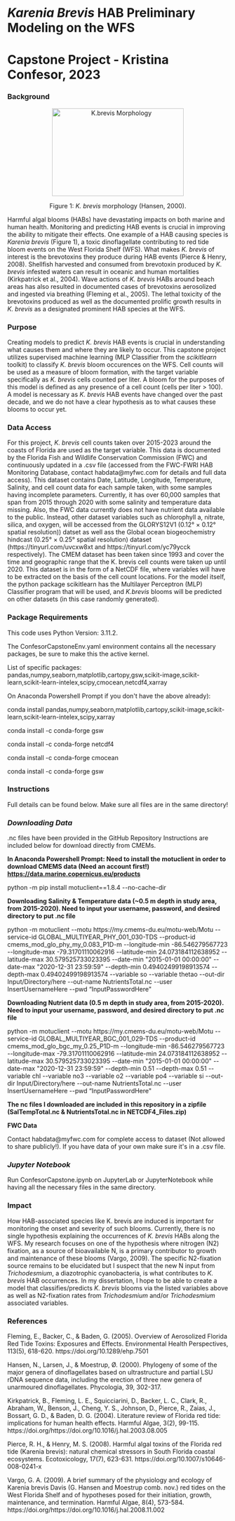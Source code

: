 # <em> **Karenia Brevis </em> HAB Preliminary Modeling on the WFS** 
# Capstone Project - Kristina Confesor, 2023
<p>

### **Background**
<p align="center">
<img src="https://images.marinespecies.org/thumbs/33875_karenia-brevis.jpg?w=700" alt="K.brevis Morphology" style="height: 200px; width:300px;"/>

<p align="center">
Figure 1: <em> K. brevis </em> morphology (Hansen, 2000).
<p> Harmful algal blooms (HABs) have devastating impacts on both marine and human health. 
Monitoring and predicting HAB events is crucial in improving the ability to mitigate their 
effects. One example of a HAB causing species is <em>Karenia brevis</em> (Figure 1), a toxic dinoflagellate 
contributing to red tide bloom events on the West Florida Shelf (WFS). What makes <em>K. brevis</em> of 
interest is the brevotoxins they produce during HAB events (Pierce & Henry, 2008). Shellfish 
harvested and consumed from brevotoxin produced by <em>K. brevis</em> infested waters can result in 
oceanic and human mortalities (Kirkpatrick et al., 2004). Wave actions of <em>K. brevis</em> HABs 
around beach areas has also resulted in documented cases of brevotoxins aerosolized and 
ingested via breathing (Fleming et al., 2005). The lethal toxicity of the brevotoxins produced as 
well as the documented prolific growth results in <em>K. brevis</em> as a designated prominent HAB 
species at the WFS. </p>

### **Purpose**

<p>Creating models to predict <em>K. brevis</em> HAB events is crucial in understanding what causes 
them and where they are likely to occur. This capstone project utilizes supervised machine 
learning (MLP Classifier from the <em>scikitlearn</em> toolkit) to classify <em>K. brevis</em> bloom occurences on the WFS. Cell counts will be used as a 
measure of bloom formation, with the target variable specifically as <em>K. brevis</em> cells counted per 
liter. A bloom for the purposes of this model is defined as any presence of a cell count (cells per liter > 100). A model is necessary as <em>K. brevis</em> HAB events have changed over the past decade, and we 
do not have a clear hypothesis as to what causes these blooms to occur yet. </p>

### **Data Access**

<p> For this project, <em>K. brevis</em> cell counts taken over 2015-2023 around the coasts 
of Florida are used as the target variable. This data  is documented by the Florida 
Fish and Wildlife Conservation Commission (FWC) and continuously updated in a .csv file (accessed from the FWC-FWRI HAB Monitoring Database, contact habdata@myfwc.com for details and full data access). This dataset contains Date, Latitude, Longitude, Temperature, Salinity, and cell count data for each sample taken, with some samples having incomplete parameters. Currently, it has over 60,000 samples that span from 2015 through 2020 with some salinity and temperature data missing. Also, the FWC data currently does not have nutrient data available to the public. Instead, other dataset variables such as chlorophyll a, nitrate, silica, and oxygen, will be accessed from the GLORYS12V1 (0.12° × 0.12° spatial resolution)) datset as well ass the Global ocean biogeochemistry hindcast (0.25° × 0.25° spatial resolution) dataset (https://tinyurl.com/uvcxw8xt and https://tinyurl.com/yc79ycck respectively). The CMEM dataset has been taken since 1993 and cover the time and geographic range that the K. brevis cell counts were taken up until 2020. This dataset is in the form of a NetCDF file, where variables will  have to be extracted on the basis of the cell count locations. For the model itself, the python  package scikitlearn has the Multilayer Perceptron (MLP) Classifier program that will be used, and <em> K.brevis </em> blooms will be predicted on other datasets (in this case randomly generated). </p>

### **Package Requirements**
<p> This code uses Python Version: 3.11.2.
<p> The ConfesorCapstoneEnv.yaml environment contains all the necessary packages, be sure to make this the active kernel.
<p> List of specific packages: pandas,numpy,seaborn,matplotlib,cartopy,gsw,scikit-image,scikit-learn,scikit-learn-intelex,scipy,cmocean,netcdf4,xarray
<p> On Anaconda Powershell Prompt if you don't have the above already):

conda install pandas,numpy,seaborn,matplotlib,cartopy,scikit-image,scikit-learn,scikit-learn-intelex,scipy,xarray
<p>conda install -c conda-forge gsw
<p>conda install -c conda-forge netcdf4
<p>conda install -c conda-forge cmocean
<p>conda install -c conda-forge gsw


### **Instructions**
Full details can be found below. Make sure all files are in the same directory!
### <em> Downloading Data</em>
.nc files have been provided in the GitHub Repository
Instructions are included below for download directly from CMEMs.

**In Anaconda Powershell Prompt: Need to install the motuclient in order to download CMEMS data (Need an account first!) https://data.marine.copernicus.eu/products**
<p>python -m pip install motuclient==1.8.4 --no-cache-dir  </p>

**Downloading Salinity & Temperature data (~0.5 m depth in study area, from 2015-2020). Need to input your username, password, and desired directory to put .nc file**

<p> python -m motuclient --motu https://my.cmems-du.eu/motu-web/Motu --service-id GLOBAL_MULTIYEAR_PHY_001_030-TDS --product-id cmems_mod_glo_phy_my_0.083_P1D-m --longitude-min -86.546279567723 --longitude-max -79.31701110062916 --latitude-min 24.073184112638952 --latitude-max 30.579525733023395 --date-min "2015-01-01 00:00:00" --date-max "2020-12-31 23:59:59" --depth-min 0.49402499198913574 --depth-max 0.49402499198913574 --variable so --variable thetao --out-dir Input/Directory/here  --out-name NutrientsTotal.nc --user InsertUsernameHere --pwd “InputPasswordHere" </p>

**Downloading Nutrient data (0.5 m depth in study area, from 2015-2020). Need to input your username, password, and desired directory to put .nc file**

<p> python -m motuclient --motu https://my.cmems-du.eu/motu-web/Motu --service-id GLOBAL_MULTIYEAR_BGC_001_029-TDS --product-id cmems_mod_glo_bgc_my_0.25_P1D-m --longitude-min -86.546279567723 --longitude-max -79.31701110062916 --latitude-min 24.073184112638952 --latitude-max 30.579525733023395 --date-min "2015-01-01 00:00:00" --date-max "2020-12-31 23:59:59" --depth-min 0.51 --depth-max 0.51 --variable chl --variable no3 --variable o2 --variable po4 --variable si --out-dir Input/Directory/here  --out-name NutrientsTotal.nc --user InsertUsernameHere --pwd “InputPasswordHere" </p>

**The nc files I downloaded are included in this repository in a zipfile (SalTempTotal.nc & NutrientsTotal.nc in NETCDF4_Files.zip)**

**FWC Data**
<p> Contact habdata@myfwc.com for complete access to dataset (Not allowed to share publicly!). If you have data of your own make sure it's in a .csv file.

### <em> Jupyter Notebook</em>
<p> Run ConfesorCapstone.ipynb on JupyterLab or JupyterNotebook while having all the necessary files in the same directory.

### **Impact**
<p>
How HAB-associated species like K. brevis are induced is important for monitoring the onset and severity of such blooms. Currently, there is no single hypothesis explaining the occurrences of <em>K. brevis</em> HABs along the WFS. My research focuses on one of the hypothesis where nitrogen (N2) fixation, as a source of bioavailable N, is a primary contributor to growth and maintenance of these blooms (Vargo, 2009). The specific N2-fixation source remains to be elucidated but I suspect that the new N input from <em>Trichodesmium</em>, a diazotrophic cyanobacteria, is what contributes to <em>K. brevis</em> HAB occurrences. In my dissertation, I hope to be able to create a model that classifies/predicts <em>K. brevis</em> blooms via the listed variables above as well as N2-fixation rates from <em>Trichodesmium</em> and/or <em>Trichodesmium</em> associated variables. </p>

### **References**
<p> Fleming, E., Backer, C., & Baden, G. (2005). Overview of Aerosolized Florida Red Tide Toxins: Exposures and Effects. Environmental Health Perspectives, 113(5), 618-620. https://doi.org/10.1289/ehp.7501 

<p> Hansen, N., Larsen, J., & Moestrup, Ø. (2000). Phylogeny of some of the major genera of dinoflagellates based on ultrastructure and partial LSU rDNA sequence data, including the erection of three new genera of unarmoured dinoflagellates. Phycologia, 39, 302-317. 

<p> Kirkpatrick, B., Fleming, L. E., Squicciarini, D., Backer, L. C., Clark, R., Abraham, W., Benson, J., Cheng, Y. S., Johnson, D., Pierce, R., Zaias, J., Bossart, G. D., & Baden, D. G. (2004). Literature review of Florida red tide: implications for human health effects. Harmful Algae, 3(2), 99-115. https://doi.org/https://doi.org/10.1016/j.hal.2003.08.005 

<p>Pierce, R. H., & Henry, M. S. (2008). Harmful algal toxins of the Florida red tide (Karenia brevis): natural chemical stressors in South Florida coastal ecosystems. Ecotoxicology, 17(7), 623-631. https://doi.org/10.1007/s10646-008-0241-x 

<p> Vargo, G. A. (2009). A brief summary of the physiology and ecology of Karenia brevis Davis (G. Hansen and Moestrup comb. nov.) red tides on the West Florida Shelf and of hypotheses posed for their initiation, growth, maintenance, and termination. Harmful Algae, 8(4), 573-584. https://doi.org/https://doi.org/10.1016/j.hal.2008.11.002 
